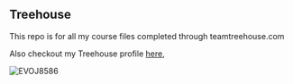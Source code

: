## Treehouse

This repo is for all my course files completed through teamtreehouse.com

Also checkout my Treehouse profile [here](shopvilletrill.com),

![EVOJ8586](https://user-images.githubusercontent.com/70985390/93725443-4b3d1700-fb7d-11ea-9267-b1c4b490a961.JPG)
